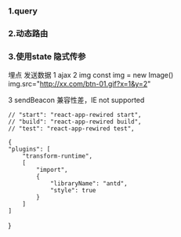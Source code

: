 ### 1.query 
### 2.动态路由
### 3.使用state 隐式传参    

埋点
发送数据
1 ajax
2 img
const img = new Image()
img.src="http://xx.com/btn-01.gif?x=1&y=2"

3 sendBeacon 兼容性差，IE not supported

    // "start": "react-app-rewired start",
    // "build": "react-app-rewired build",
    // "test": "react-app-rewired test",

    {
    "plugins": [
        "transform-runtime",
        [
            "import",
            {
                "libraryName": "antd",
                "style": true
            }
        ]
    ]
}